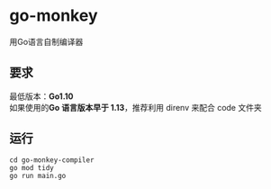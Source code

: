 # go-monkey
用Go语言自制编译器
## 要求
最低版本：**Go1.10**  
如果使用的**Go 语言版本早于 1.13**，推荐利用 direnv 来配合 code 文件夹
## 运行
```shell
cd go-monkey-compiler
go mod tidy
go run main.go
```